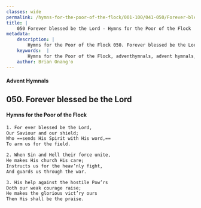 ```yaml
---
classes: wide
permalink: /hymns-for-the-poor-of-the-flock/001-100/041-050/Forever-blessed-be-the-Lord/
title: |
    050 Forever blessed be the Lord - Hymns for the Poor of the Flock
metadata:
    description: |
        Hymns for the Poor of the Flock 050. Forever blessed be the Lord. For ever blessed be the Lord, Our Saviour and our shield; Who ==sends His Spirit with His word,== To arm us for the field. 
    keywords:  |
        Hymns for the Poor of the Flock, adventhymnals, advent hymnals, Forever blessed be the Lord, For ever blessed be the Lord,, 
    author: Brian Onang'o
---
```


#### Advent Hymnals
## 050. Forever blessed be the Lord
####  Hymns for the Poor of the Flock

```txt
1. For ever blessed be the Lord,
Our Saviour and our shield;
Who ==sends His Spirit with His word,==
To arm us for the field.

2. When Sin and Hell their force unite,
He makes His church His care; 
Instructs us for the heav’nly fight,
And guards us through the war.

3. His help against the hostile Pow’rs
Doth our weak courage raise;
He makes the glorious vict’ry ours 
Then His shall be the praise.
```